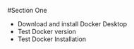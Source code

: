 #Section One

* Download and install Docker Desktop
* Test Docker version
* Test Docker Installation

